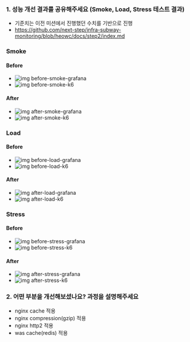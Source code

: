 ### 1. 성능 개선 결과를 공유해주세요 (Smoke, Load, Stress 테스트 결과)

- 기준치는 이전 미션에서 진행했던 수치를 기반으로 진행
- https://github.com/next-step/infra-subway-monitoring/blob/heowc/docs/step2/index.md

### Smoke

#### Before

- ![img before-smoke-grafana](./smoke/before/before-smoke-grafana.png)
- ![img before-smoke-k6](./smoke/before/before-smoke-k6.png)

#### After

- ![img after-smoke-grafana](./smoke/after/after-smoke-grafana.png)
- ![img after-smoke-k6](./smoke/after/after-smoke-k6.png)

### Load

#### Before

- ![img before-load-grafana](./load/before/before-load-grafana.png)
- ![img before-load-k6](./load/before/before-load-k6.png)

#### After

- ![img after-load-grafana](./load/after/after-load-grafana.png)
- ![img after-load-k6](./load/after/after-load-k6.png)

### Stress

#### Before

- ![img before-stress-grafana](./stress/before/before-stress-grafana-v2.png)
- ![img before-stress-k6](./stress/before/before-stress-k6-v2.png)

#### After

- ![img after-stress-grafana](./stress/after/after-stress-grafana-v2.png)
- ![img after-stress-k6](./stress/after/after-stress-k6-v2.png)

### 2. 어떤 부분을 개선해보셨나요? 과정을 설명해주세요

- nginx cache 적용
- nginx compression(gzip) 적용
- nginx http2 적용
- was cache(redis) 적용